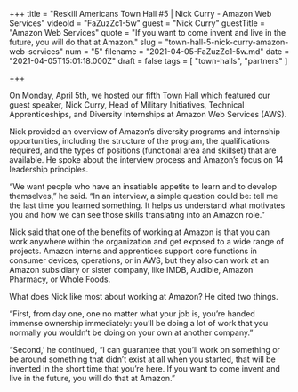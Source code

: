 +++
title = "Reskill Americans Town Hall #5 | Nick Curry - Amazon Web Services"
videoId = "FaZuzZc1-5w"
guest = "Nick Curry"
guestTitle = "Amazon Web Services"
quote = "If you want to come invent and live in the future, you will do that at Amazon."
slug = "town-hall-5-nick-curry-amazon-web-services"
num = "5"
filename = "2021-04-05-FaZuzZc1-5w.md"
date = "2021-04-05T15:01:18.000Z"
draft = false
tags = [ "town-halls", "partners" ]

+++

On Monday, April 5th, we hosted our fifth Town Hall which featured our guest speaker, Nick Curry, Head of Military Initiatives, Technical Apprenticeships, and Diversity Internships at Amazon Web Services (AWS).  

Nick provided an overview of Amazon’s diversity programs and internship opportunities, including the structure of the program, the qualifications required, and the types of positions (functional area and skillset) that are available.  He spoke about the interview process and Amazon’s focus on 14 leadership principles.  

“We want people who have an insatiable appetite to learn and to develop themselves,” he said. “In an interview, a simple question could be: tell me the last time you learned something. It helps us understand what motivates you and how we can see those skills translating into an Amazon role.” 

Nick said that one of the benefits of working at Amazon is that you can work anywhere within the organization and get exposed to a wide range of projects. Amazon interns and apprentices support core functions in consumer devices, operations, or in AWS, but they also can work at an Amazon subsidiary or sister company, like IMDB, Audible, Amazon Pharmacy, or Whole Foods. 

What does Nick like most about working at Amazon? He cited two things. 

“First, from day one, one no matter what your job is, you’re handed immense ownership immediately: you’ll be doing a lot of work that you normally you wouldn’t be doing on your own at another company.” 

“Second,’ he continued, “I can guarantee that you’ll work on something or be around something that didn’t exist at all when you started, that will be invented in the short time that you’re here. If you want to come invent and live in the future, you will do that at Amazon.”
